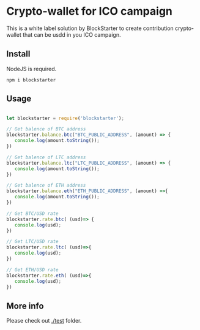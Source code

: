 # Crypto-wallet for ICO campaign

This is a white label solution by BlockStarter to create contribution crypto-wallet that can be usdd in you ICO campaign.

## Install 

NodeJS is required.

```
npm i blockstarter
```

## Usage

```Javascript

let blockstarter = require('blockstarter');

// Get balence of BTC address
blockstarter.balance.btc("BTC_PUBLIC_ADDRESS", (amount) => {
   console.log(amount.toString());
})

// Get balence of LTC address
blockstarter.balance.ltc("LTC_PUBLIC_ADDRESS", (amount) => {
   console.log(amount.toString());
})

// Get balence of ETH address
blockstarter.balance.eth("ETH_PUBLIC_ADDRESS", (amount) =>{
   console.log(amount.toString());
})

// Get BTC/USD rate
blockstarter.rate.btc( (usd)=> {
   console.log(usd);
})

// Get LTC/USD rate
blockstarter.rate.ltc( (usd)=>{
   console.log(usd);
})

// Get ETH/USD rate
blockstarter.rate.eth( (usd)=>{
   console.log(usd);
})
```

## More info

Please check out [./test](./test) folder.
